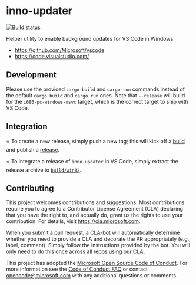 # inno-updater

[![Build status](https://ci.appveyor.com/api/projects/status/q3a8vi08gsgqc478?svg=true)](https://ci.appveyor.com/project/VSCode/inno-updater)

Helper utility to enable background updates for VS Code in Windows

- https://github.com/Microsoft/vscode
- https://code.visualstudio.com/

## Development

Please use the provided `cargo-build` and `cargo-run` commands instead of the default `cargo build` and `cargo run` ones. Note that `--release` will build for the `i686-pc-windows-msvc` target, which is the correct target to ship with VS Code.

## Integration

⭐️ To create a new release, simply push a new tag; this will kick off a [build](https://ci.appveyor.com/project/VSCode/inno-updater) and publish a [release](https://github.com/Microsoft/inno-updater/releases).

⭐️ To integrate a release of `inno-updater` in VS Code, simply extract the release archive to [`build/win32`](https://github.com/Microsoft/vscode/tree/master/build/win32).

## Contributing

This project welcomes contributions and suggestions.  Most contributions require you to agree to a
Contributor License Agreement (CLA) declaring that you have the right to, and actually do, grant us
the rights to use your contribution. For details, visit https://cla.microsoft.com.

When you submit a pull request, a CLA-bot will automatically determine whether you need to provide
a CLA and decorate the PR appropriately (e.g., label, comment). Simply follow the instructions
provided by the bot. You will only need to do this once across all repos using our CLA.

This project has adopted the [Microsoft Open Source Code of Conduct](https://opensource.microsoft.com/codeofconduct/).
For more information see the [Code of Conduct FAQ](https://opensource.microsoft.com/codeofconduct/faq/) or
contact [opencode@microsoft.com](mailto:opencode@microsoft.com) with any additional questions or comments.
